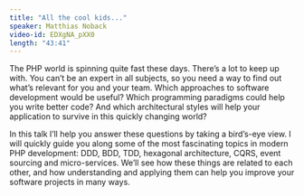 ```yaml
---
title: "All the cool kids..."
speaker: Matthias Noback
video-id: EDXgNA_pXX0
length: "43:41"
---
```

The PHP world is spinning quite fast these days. There’s a lot to keep up with. You can’t be an expert in all subjects, so you need a way to find out what’s relevant for you and your team. Which approaches to software development would be useful? Which programming paradigms could help you write better code? And which architectural styles will help your application to survive in this quickly changing world?

In this talk I’ll help you answer these questions by taking a bird’s-eye view. I will quickly guide you along some of the most fascinating topics in modern PHP development: DDD, BDD, TDD, hexagonal architecture, CQRS, event sourcing and micro-services. We’ll see how these things are related to each other, and how understanding and applying them can help you improve your software projects in many ways.
